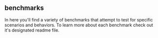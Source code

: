 ## benchmarks
In here you'll find a variety of benchmarks that attempt to test for specific scenarios and behaviors.
To learn more about each benchmark check out it's designated readme file.

